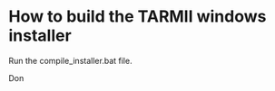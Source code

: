 How to build the TARMII windows installer
=========================================

Run the compile_installer.bat file.

Don


